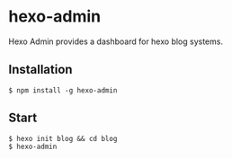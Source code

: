hexo-admin
==========

Hexo Admin provides a dashboard for hexo blog systems.

## Installation

    $ npm install -g hexo-admin

## Start

    $ hexo init blog && cd blog
    $ hexo-admin